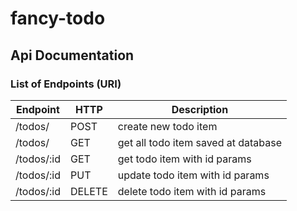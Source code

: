 # fancy-todo
## Api Documentation
### List of Endpoints (URI)

Endpoint | HTTP | Description
----- | ---- | -----------
/todos/|POST| create new todo item
/todos/|GET|get all todo item saved at database
/todos/:id|GET| get todo item with id params
/todos/:id|PUT| update todo item with id params
/todos/:id|DELETE| delete todo item with id params
